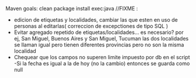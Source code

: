 Maven goals: clean package install exec:java
//FIXME :
 - edicion de etiquetas y localidades, cambiar las que esten en uso  de personas al editarlas( correccion de excepctiones de tipo SQL )
 - Evitar agregado repetido de etiquetas/localidades... es necesario?
 por ej, San Miguel, Buenos Aires y San Miguel, Tucuman las dos localidades se llaman igual pero tienen diferentes provincias pero no son la misma localidad
 - Chequear que los campos no superen limite impuesto por db en el script
  -Si la fecha es igual a la de hoy (no la cambio) entonces se guarda como null






